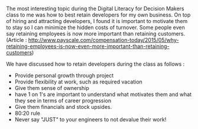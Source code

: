 The most interesting topic during the Digital Literacy for Decision Makers class to me was how to best retain developers for my own business. On top of hiring and attracting developers, I found it is important to motivate them to stay so I can minimize the hidden costs of turnover. Some people even say retaining employees is now more important than retaining customers. (Article : http://www.payscale.com/compensation-today/2015/05/why-retaining-employees-is-now-even-more-important-than-retaining-customers)

We have discussed how to retain developers during the class as follows :

- Provide personal growth through project
- Provide flexibility at work, such as required vacation
- Give them sense of ownership
- have 1 on 1's are important to understand what motivates them and what they see in terms of career progression
- Give them financials and stock upsides.
- 80:20 rule
- Never say "JUST" to your engineers to not devalue their work!
